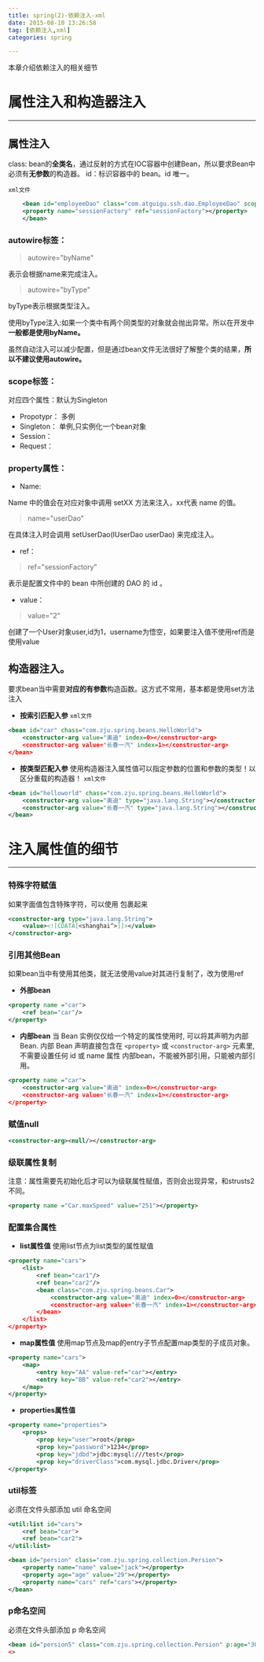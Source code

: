 ```yaml
---
title: spring(2)-依赖注入-xml
date: 2015-08-10 13:26:58
tag: [依赖注入,xml]
categories: spring

---
```

本章介绍依赖注入的相关细节

<!--more-->

# 属性注入和构造器注入
---

## 属性注入

class: bean的**全类名**，通过反射的方式在IOC容器中创建Bean，所以要求Bean中必须有**无参数**的构造器。
id：标识容器中的 bean。id 唯一。

`xml文件`

```xml
    <bean id="employeeDao" class="com.atguigu.ssh.dao.EmployeeDao" scope="Singleton" autowire="byName">
    <property name="sessionFactory" ref="sessionFactory"></property>
    </bean>
```

### autowire标签：

> autowire="byName"

表示会根据name来完成注入。

> autowire="byType"

byType表示根据类型注入。

使用byType注入:如果一个类中有两个同类型的对象就会抛出异常。所以在开发中**一般都是使用byName。**

虽然自动注入可以减少配置，但是通过bean文件无法很好了解整个类的结果，**所以不建议使用autowire。**

### scope标签：

对应四个属性：默认为Singleton

- 	Propotypr： 多例
- 	Singleton： 单例,只实例化一个bean对象
- 	Session：
- 	Request：

### property属性：

- Name:

Name 中的值会在对应对象中调用 setXX 方法来注入，xx代表 name 的值。

> name="userDao"

在具体注入时会调用 setUserDao(IUserDao userDao) 来完成注入。

- ref：

> ref="sessionFactory"

表示是配置文件中的 bean 中所创建的 DAO 的 id 。

- value：

> value="2"

创建了一个User对象user,id为1，username为悟空，如果要注入值不使用ref而是使用value
	<bean id="user" class="org.zttc.itat.spring.model.User">
		<property name="id" value="2"/>
		<property name="username" value="八戒"/>
	</bean>

## 构造器注入。

要求bean当中需要**对应的有参数**构造函数。这方式不常用，基本都是使用set方法注入

- **按索引匹配入参**
`xml文件`
```xml
<bean id="car" chass="com.zju.spring.beans.HelloWorld">
	<constructor-arg value="奥迪" index=0></constructor-arg>
	<constructor-arg value="长春一汽" index=1></constructor-arg>
</bean>
```

- **按类型匹配入参**
使用构造器注入属性值可以指定参数的位置和参数的类型！以区分重载的构造器！
`xml文件`
```xml
<bean id="helloworld" chass="com.zju.spring.beans.HelloWorld">
	<constructor-arg value="奥迪" type="java.lang.String"></constructor-arg>
	<constructor-arg value="长春一汽" type="java.lang.String"></constructor-arg>
</bean>
```

# 注入属性值的细节

---


### 特殊字符赋值

如果字面值包含特殊字符，可以使用 <![CDATA[]]> 包裹起来

```xml
<constructor-arg type="java.lang.String">
	<value><![CDATA[<shanghai^>]]></value>
</constructor-arg>
```

### 引用其他Bean

如果bean当中有使用其他类，就无法使用value对其进行复制了，改为使用ref

- **外部bean**
```xml
<property name ="car">
	<ref bean="car"/>
</property>
```

- **内部bean**
  当 Bean 实例仅仅给一个特定的属性使用时, 可以将其声明为内部 Bean. 内部 Bean 声明直接包含在 `<property>` 或 `<constructor-arg>` 元素里, 不需要设置任何 id 或 name 属性
  内部bean，不能被外部引用，只能被内部引用。
```xml
<property name ="car">
	<constructor-arg value="奥迪" index=0></constructor-arg>
	<constructor-arg value="长春一汽" index=1></constructor-arg>
</property>
```

### 赋值null

```xml
<constructor-arg><null/></constructor-arg>
```

### 级联属性复制

注意：属性需要先初始化后才可以为级联属性赋值，否则会出现异常，和strusts2不同。
```xml
<property name ="Car.maxSpeed" value="251"></property>
```

### 配置集合属性

- **list属性值**
使用list节点为list类型的属性赋值
```xml
<property name="cars">
	<list>
		<ref bean="car1"/>
		<ref bean="car2"/>
		<bean class="com.zju.spring.beans.Car">
			<constructor-arg value="奥迪" index=0></constructor-arg>
			<constructor-arg value="长春一汽" index=1></constructor-arg>
		</bean>
	</list>
</property>
```
- **map属性值**
使用map节点及map的entry子节点配置map类型的子成员对象。
```xml
<property name="cars">
	<map>
		<entry key="AA" value-ref="car"></entry>
		<entry key="BB" value-ref="car2"></entry>
	</map>
</property>
```

- **properties属性值**
```xml
<property name="properties">
	<props>
		<prop key="user">root</prop>
		<prop key="password">1234</prop>
		<prop key="jdbd">jdbc:mysql:///test</prop>
		<prop key="driverClass">com.mysql.jdbc.Driver</prop>
</property>
```

### util标签
必须在文件头部添加 util 命名空间
```xml
<util:list id="cars">
	<ref bean="car">
	<ref bean="car2">
</util:list>

<bean id="persion" class="com.zju.spring.collection.Persion">
	<property name="name" value="jack"></property>
	<property age="age" value="29"></property>
	<property name="cars" ref="cars"></property>
</bean>
```

### p命名空间
必须在文件头部添加 p 命名空间
```xml
<bean id="persion5" class="com.zju.spring.collection.Persion" p:age="30" p:name="Queen" p:cars-ref="cars"></bean>
<>
```
